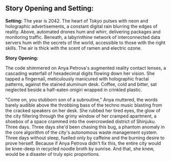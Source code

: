 ## Story Opening and Setting:

**Setting:** The year is 2042. The heart of Tokyo pulses with neon and holographic advertisements, a constant digital rain blurring the edges of reality. Above, automated drones hum and whirr, delivering packages and monitoring traffic. Beneath, a labyrinthine network of interconnected data servers hum with the secrets of the world, accessible to those with the right skills. The air is thick with the scent of ramen and electric ozone.

**Story Opening:**

The code shimmered on Anya Petrova's augmented reality contact lenses, a cascading waterfall of hexadecimal digits flowing down her vision. She tapped a fingernail, meticulously manicured with holographic fractal patterns, against the stained aluminum desk. Coffee, cold and bitter, sat neglected beside a half-eaten onigiri wrapped in crinkled plastic. 

"Come on, you stubborn son of a subroutine," Anya muttered, the words barely audible above the throbbing bass of the techno music blasting from the cracked speakers on her desk. She rubbed her tired eyes, the glow of the city filtering through the grimy window of her cramped apartment, a shoebox of a space crammed into the overcrowded district of Shinjuku. Three days. Three days she'd been chasing this bug, a phantom anomaly in the core algorithm of the city's autonomous waste management system. Three days without sleep, fuelled only by caffeine and the burning desire to prove herself. Because if Anya Petrova didn't fix this, the entire city would be knee-deep in recycled noodle broth by sunrise. And that, she knew, would be a disaster of truly epic proportions.
